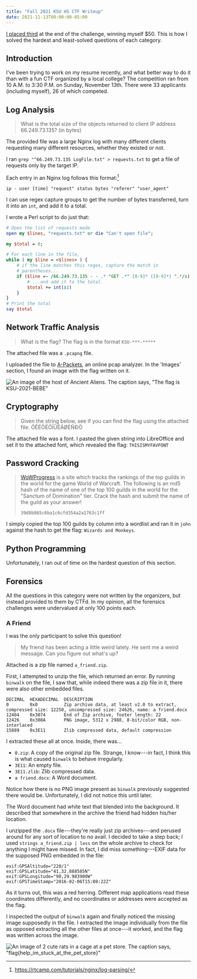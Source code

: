 ```yaml
---
title: "Fall 2021 KSU HS CTF Writeup"
date: 2021-11-13T00:00:00-05:00
---
```


[I placed
third](https://github.com/AndyGreenPhD/HS_CTF/tree/main/fall_2021)
at the end of the challenge, winning myself $50. This is how
I solved the hardest and least-solved questions of each
category.

## Introduction

I've been trying to work on my resume recently, and what
better way to do it than with a fun CTF organized by a local
college? The competition ran from 10 A.M. to 3:30 P.M. on
Sunday, November 13th. There were 33 applicants (including
myself), 26 of which competed.

## Log Analysis

> What is the total size of the objects returned to client
> IP address 66.249.73.135? (in bytes)

The provided file was a large Nginx log with many
different clients requesting many different resources,
whether they existed or not.

I ran `grep "^66.249.73.135 LogFile.txt" > requests.txt` to
get a file of requests only by the target IP.

Each entry in an Nginx log follows this format:[^format]

```
ip - user [time] "request" status bytes "referer" "user_agent"
```

I can use regex capture groups to get the number of bytes
transferred, turn it into an `int`, and add it to a total.

I wrote a Perl script to do just that:

```perl
# Open the list of requests made
open my $lines, "requests.txt" or die "Can't open file";

my $total = 0;

# For each line in the file,
while ( my $line = <$lines> ) {
    # if the line matches this regex, capture the match in
    # parentheses...
    if ($line =~ /66.249.73.135 - - .* "GET .*" [0-9]* ([0-9]*) ".*/s) {
        # ...and add it to the total.
        $total += int($1)
    }
}
# Print the total
say $total
```

## Network Traffic Analysis

> What is the flag?
> The flag is in the format `KSU-***-*****`

The attached file was a `.pcapng` file.

I uploaded the file to [A-Packets](https://apackets.com/),
an online pcap analyzer. In the 'Images' section, I found an
image with the flag written on it.

![An image of the host of Ancient Aliens. The caption says,
"The flag is `KSU-2021-BEBE`"](/images/network-traffic-analysis.jpg)

## Cryptography

> Given the string below, see if you can find the flag using
> the attached file:
> ÖÊËÕËÕÏÛÈÃØÈÑÐÖ

The attached file was a font. I pasted the given string into
LibreOffice and set it to the attached font, which revealed
the flag: `THISISMYFAVFONT`

## Password Cracking

> [WoWProgress](https://www.wowprogress.com/) is a site
> which tracks the rankings of the top guilds in the world
> for the game World of Warcraft. The following is an md5
> hash of the name of one of the top 100 guilds in the world
> for the "Sanctum of Domination" tier.  Crack the hash and
> submit the name of the guild as your answer! 
>
> `39d8b865c6ba1c6cfd354a2a1763c1ff`

I simply copied the top 100 guilds by column into a wordlist
and ran it in `john` against the hash to get the flag:
`Wizards and Monkeys`.

## Python Programming

Unfortunately, I ran out of time on the hardest question of
this section.

## Forensics

All the questions in this category were not written by the
organizers, but instead provided to them by CTFd. In my
opinion, all the forensics challenges were undervalued at
only 100 points each.

### A Friend

I was the only participant to solve this question!

> My friend has been acting a little weird lately. He sent
> me a weird message. Can you figure out what's up?

Attached is a zip file named `a_friend.zip`.

First, I attempted to unzip the file, which returned an
error. By running `binwalk` on the file, I saw that, while
indeed there was a zip file in it, there were also other
embedded files.

```
DECIMAL  HEXADECIMAL  DESCRIPTION
0        0x0          Zip archive data, at least v2.0 to extract, compressed size: 12250, uncompressed size: 24626, name: a friend.docx
12404    0x3074       End of Zip archive, footer length: 22
12426    0x308A       PNG image, 5312 x 2988, 8-bit/color RGB, non-interlaced
15889    0x3E11       Zlib compressed data, default compression
```

I extracted these all at once. Inside, there was...

* `0.zip`: A copy of the original zip file. Strange, I
  know---in fact, I think this is what caused `binwalk` to
  behave irregularly.
* `3E11`: An empty file.
* `3E11.zlib`: Zlib compressed data.
* `a friend.docx`: A Word document.

Notice how there is no PNG image present as `binwalk`
previously suggested there would be. Unfortunately, I did
not notice this until later.

The Word document had white text that blended into the
background. It described that somewhere in the archive the
friend had hidden his/her location.
    
I unzipped the `.docx` file---they're really just zip
archives---and perused around for any sort of location to no
avail. I decided to take a step back; I used `strings
a_friend.zip | less` on the whole archive to check for
anything I might have missed. In fact, I did miss
something---EXIF data for the supposed PNG embedded in the
file:

```
exif:GPSAltitude="220/1"
exif:GPSLatitude="41,32.888585N"
exif:GPSLongitude="90,29.983900W"
exif:GPSTimeStamp="2016-02-06T15:08:22Z"
```

As it turns out, this was a red herring. Different map
applications read these coordinates differently, and no
coordinates or addresses were accepted as the flag.

I inspected the output of `binwalk` again and finally
noticed the missing image supposedly in the file. I
extracted the image individually from the file as opposed
extracting all the other files at once---it worked, and the
flag was written across the image.

![An image of 2 cute rats in a cage at a pet store. The
caption says,
"`flag{help_im_stuck_at_the_pet_store}`"](/images/a-friend.jpg "A
Friend Flag")

[^format]: https://rtcamp.com/tutorials/nginx/log-parsing/
